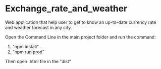 # Exchange_rate_and_weather
Web application that help user to get to know an up-to-date currency rate and weather forecast in any city. 

Open the Command Line in the main project folder and run the command:
 1. "npm install"
 2. "npm run prod"
 
Then open .html file in the "dist"
